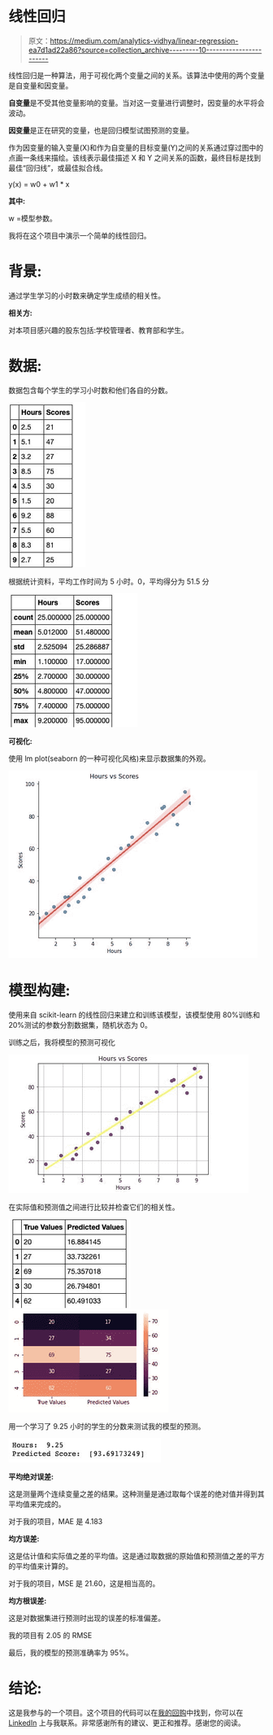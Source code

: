 # 线性回归

> 原文：<https://medium.com/analytics-vidhya/linear-regression-ea7d1ad22a86?source=collection_archive---------10----------------------->

线性回归是一种算法，用于可视化两个变量之间的关系。该算法中使用的两个变量是自变量和因变量。

**自变量**是不受其他变量影响的变量。当对这一变量进行调整时，因变量的水平将会波动。

**因变量**是正在研究的变量，也是回归模型试图预测的变量。

作为因变量的输入变量(X)和作为自变量的目标变量(Y)之间的关系通过穿过图中的点画一条线来描绘。该线表示最佳描述 X 和 Y 之间关系的函数，最终目标是找到最佳“回归线”，或最佳拟合线。

y(x) = w0 + w1 * x

**其中:**

w =模型参数。

我将在这个项目中演示一个简单的线性回归。

# 背景:

通过学生学习的小时数来确定学生成绩的相关性。

**相关方:**

对本项目感兴趣的股东包括:学校管理者、教育部和学生。

# 数据:

数据包含每个学生的学习小时数和他们各自的分数。

![](img/4460fe3d0520a758b258864b4ad39b5d.png)

根据统计资料，平均工作时间为 5 小时。0，平均得分为 51.5 分

![](img/026d34c623bd558020a4d7d749a2a37a.png)

**可视化:**

使用 lm plot(seaborn 的一种可视化风格)来显示数据集的外观。

![](img/2fc29e8d9377d866f149fdead5bcdbe8.png)

# 模型构建:

使用来自 scikit-learn 的线性回归来建立和训练该模型，该模型使用 80%训练和 20%测试的参数分割数据集，随机状态为 0。

训练之后，我将模型的预测可视化

![](img/5957754e51771053ba4768075be45acb.png)

在实际值和预测值之间进行比较并检查它们的相关性。

![](img/2a97980a2b0d68b0a8cd57598106c63f.png)![](img/b389b2a41e8712f259ce65dad3b461f1.png)

用一个学习了 9.25 小时的学生的分数来测试我的模型的预测。

![](img/3bebfd32b2de90dee8f5cc006cf324fa.png)

**平均绝对误差:**

这是测量两个连续变量之差的结果。这种测量是通过取每个误差的绝对值并得到其平均值来完成的。

对于我的项目，MAE 是 4.183

**均方误差:**

这是估计值和实际值之差的平均值。这是通过取数据的原始值和预测值之差的平方的平均值来计算的。

对于我的项目，MSE 是 21.60，这是相当高的。

**均方根误差:**

这是对数据集进行预测时出现的误差的标准偏差。

我的项目有 2.05 的 RMSE

最后，我的模型的预测准确率为 95%。

# 结论:

这是我参与的一个项目。这个项目的代码可以在[我的回购](https://github.com/Nwosu-Ihueze/Score_prediction_by_hour/blob/main/hour_vs_score.ipynb)中找到，你可以在 [LinkedIn](https://www.linkedin.com/in/rosemary-nwosu-ihueze/) 上与我联系。非常感谢所有的建议、更正和推荐。感谢您的阅读。
